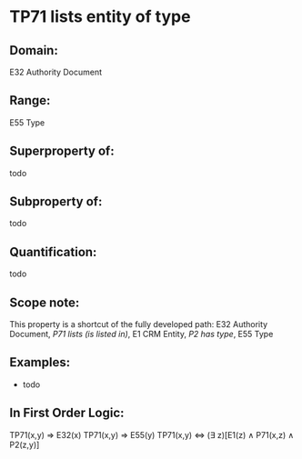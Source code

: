 # TP71 lists entity of type

## Domain: 

E32 Authority Document

## Range: 

E55 Type

## Superproperty of: 

todo

## Subproperty of: 

todo

## Quantification: 

todo

## Scope note: 

This property is a shortcut of the fully developed path: E32 Authority Document, _P71 lists (is listed in)_, E1 CRM Entity, _P2 has type_, E55 Type

## Examples: 

* todo

## In First Order Logic: 

TP71(x,y) ⇒ E32(x)
TP71(x,y) ⇒ E55(y)
TP71(x,y) ⇔ (∃ z)[E1(z) ∧ P71(x,z) ∧ P2(z,y)]

